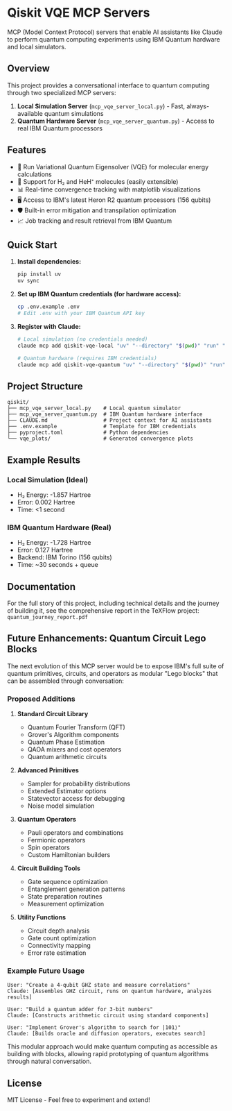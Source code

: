 # Qiskit VQE MCP Servers

MCP (Model Context Protocol) servers that enable AI assistants like Claude to perform quantum computing experiments using IBM Quantum hardware and local simulators.

## Overview

This project provides a conversational interface to quantum computing through two specialized MCP servers:

1. **Local Simulation Server** (`mcp_vqe_server_local.py`) - Fast, always-available quantum simulations
2. **Quantum Hardware Server** (`mcp_vqe_server_quantum.py`) - Access to real IBM Quantum processors

## Features

- 🧪 Run Variational Quantum Eigensolver (VQE) for molecular energy calculations
- 🔬 Support for H₂ and HeH⁺ molecules (easily extensible)
- 📊 Real-time convergence tracking with matplotlib visualizations
- 🖥️ Access to IBM's latest Heron R2 quantum processors (156 qubits)
- 🛡️ Built-in error mitigation and transpilation optimization
- 📈 Job tracking and result retrieval from IBM Quantum

## Quick Start

1. **Install dependencies:**
   ```bash
   pip install uv
   uv sync
   ```

2. **Set up IBM Quantum credentials (for hardware access):**
   ```bash
   cp .env.example .env
   # Edit .env with your IBM Quantum API key
   ```

3. **Register with Claude:**
   ```bash
   # Local simulation (no credentials needed)
   claude mcp add qiskit-vqe-local "uv" "--directory" "$(pwd)" "run" "python" "mcp_vqe_server_local.py"
   
   # Quantum hardware (requires IBM credentials)
   claude mcp add qiskit-vqe-quantum "uv" "--directory" "$(pwd)" "run" "python" "mcp_vqe_server_quantum.py"
   ```

## Project Structure

```
qiskit/
├── mcp_vqe_server_local.py    # Local quantum simulator
├── mcp_vqe_server_quantum.py  # IBM Quantum hardware interface
├── CLAUDE.md                  # Project context for AI assistants
├── .env.example               # Template for IBM credentials
├── pyproject.toml             # Python dependencies
└── vqe_plots/                 # Generated convergence plots
```

## Example Results

### Local Simulation (Ideal)
- H₂ Energy: -1.857 Hartree
- Error: 0.002 Hartree
- Time: <1 second

### IBM Quantum Hardware (Real)
- H₂ Energy: -1.728 Hartree
- Error: 0.127 Hartree
- Backend: IBM Torino (156 qubits)
- Time: ~30 seconds + queue

## Documentation

For the full story of this project, including technical details and the journey of building it, see the comprehensive report in the TeXFlow project: `quantum_journey_report.pdf`

## Future Enhancements: Quantum Circuit Lego Blocks

The next evolution of this MCP server would be to expose IBM's full suite of quantum primitives, circuits, and operators as modular "Lego blocks" that can be assembled through conversation:

### Proposed Additions

1. **Standard Circuit Library**
   - Quantum Fourier Transform (QFT)
   - Grover's Algorithm components
   - Quantum Phase Estimation
   - QAOA mixers and cost operators
   - Quantum arithmetic circuits

2. **Advanced Primitives**
   - Sampler for probability distributions
   - Extended Estimator options
   - Statevector access for debugging
   - Noise model simulation

3. **Quantum Operators**
   - Pauli operators and combinations
   - Fermionic operators
   - Spin operators
   - Custom Hamiltonian builders

4. **Circuit Building Tools**
   - Gate sequence optimization
   - Entanglement generation patterns
   - State preparation routines
   - Measurement optimization

5. **Utility Functions**
   - Circuit depth analysis
   - Gate count optimization
   - Connectivity mapping
   - Error rate estimation

### Example Future Usage

```
User: "Create a 4-qubit GHZ state and measure correlations"
Claude: [Assembles GHZ circuit, runs on quantum hardware, analyzes results]

User: "Build a quantum adder for 3-bit numbers"
Claude: [Constructs arithmetic circuit using standard components]

User: "Implement Grover's algorithm to search for |101⟩"
Claude: [Builds oracle and diffusion operators, executes search]
```

This modular approach would make quantum computing as accessible as building with blocks, allowing rapid prototyping of quantum algorithms through natural conversation.

## License

MIT License - Feel free to experiment and extend!